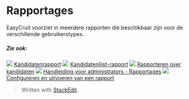 # Rapportages

EasyCruit voorziet in meerdere rapporten die beschikbaar zijn voor de verschillende gebruikerstypes.

##### Zie ook:

![](../Resources/Images/icon-document-link.png)  [Kandidatenrapport](candidate_report.htm)
![](../Resources/Images/icon-document-link.png)  [Kandidatenlijst-rapport](applicant_list_report.htm)
![](../Resources/Images/icon-document-link.png)  [Rapporteren over kandidaten](reporting_on_candidates.htm)
![](../Resources/Images/icon-document-link.png)  [Handleiding voor administrators - Rapportages](guide_for_administrators_reports.htm)
![](../Resources/Images/icon-document-link.png)  [Configureren en uitvoeren van een rapport](configuring_and_running_a_report.htm)


> Written with [StackEdit](https://stackedit.io/).
<!--stackedit_data:
eyJoaXN0b3J5IjpbLTY3NjM4MjkxMV19
-->